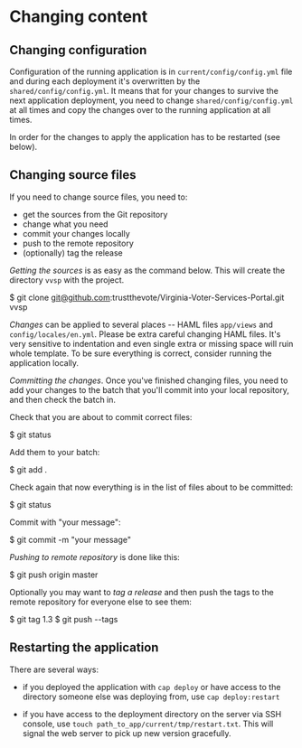 Changing content
================


Changing configuration
----------------------

Configuration of the running application is in `current/config/config.yml` file and
during each deployment it's overwritten by the
`shared/config/config.yml`. It means that for your changes to survive
the next application deployment, you need to change
`shared/config/config.yml` at all times and copy the changes over to the
running application at all times.

In order for the changes to apply the application has to be restarted
(see below).


Changing source files
---------------------

If you need to change source files, you need to:

* get the sources from the Git repository
* change what you need
* commit your changes locally
* push to the remote repository
* (optionally) tag the release

*Getting the sources* is as easy as the command below. This will create
the directory `vvsp` with the project.

  $ git clone git@github.com:trustthevote/Virginia-Voter-Services-Portal.git vvsp

*Changes* can be applied to several places -- HAML files `app/views` and
`config/locales/en.yml`. Please be extra careful changing HAML files.
It's very sensitive to indentation and even single extra or missing
space will ruin whole template. To be sure everything is correct,
consider running the application locally.

*Committing the changes*. Once you've finished changing files, you need
to add your changes to the batch that you'll commit into your local
repository, and then check the batch in.

Check that you are about to commit correct files:

  $ git status

Add them to your batch:

  $ git add .

Check again that now everything is in the list of files about to be
committed:

  $ git status

Commit with "your message":

  $ git commit -m "your message"

*Pushing to remote repository* is done like this:

  $ git push origin master

Optionally you may want to *tag a release* and then push the tags to the
remote repository for everyone else to see them:

  $ git tag 1.3
  $ git push --tags



Restarting the application
--------------------------

There are several ways:

* if you deployed the application with `cap deploy` or have access to
  the directory someone else was deploying from, use `cap deploy:restart`

* if you have access to the deployment directory on the server via SSH
  console, use `touch path_to_app/current/tmp/restart.txt`. This will
  signal the web server to pick up new version gracefully.

